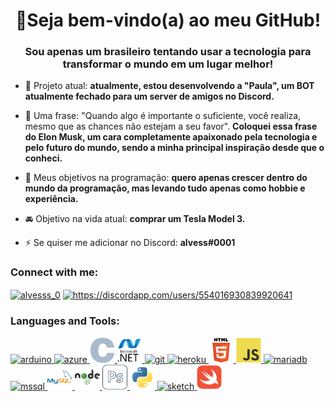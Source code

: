 <h1 align="center">👋Seja bem-vindo(a) ao meu GitHub!</h1>
<h3 align="center">Sou apenas um brasileiro tentando usar a tecnologia para transformar o mundo em um lugar melhor!</h3>

- 🔭 Projeto atual: **atualmente, estou desenvolvendo a "Paula", um BOT atualmente fechado para um server de amigos no Discord.**

- 💬 Uma frase: "Quando algo é importante o suficiente, você realiza, mesmo que as chances não estejam a seu favor". **Coloquei essa frase do Elon Musk, um cara completamente apaixonado pela tecnologia e pelo futuro do mundo, sendo a minha principal inspiração desde que o conheci.**

- 🤝 Meus objetivos na programação: **quero apenas crescer dentro do mundo da programação, mas levando tudo apenas como hobbie e experiência.**

- 🚘 Objetivo na vida atual: **comprar um Tesla Model 3.**

- ⚡ Se quiser me adicionar no Discord: **alvess#0001**

<h3 align="left">Connect with me:</h3>
<p align="left">
<a href="https://twitter.com/alvesss_0" target="blank"><img align="center" src="https://cdn.jsdelivr.net/npm/simple-icons@3.0.1/icons/twitter.svg" alt="alvesss_0" height="30" width="40" /></a>
<a href="https://discord.gg/https://discordapp.com/users/554016930839920641" target="blank"><img align="center" src="https://cdn.jsdelivr.net/npm/simple-icons@3.0.1/icons/discord.svg" alt="https://discordapp.com/users/554016930839920641" height="30" width="40" /></a>
</p>

<h3 align="left">Languages and Tools:</h3>
<p align="left"> <a href="https://www.arduino.cc/" target="_blank"> <img src="https://cdn.worldvectorlogo.com/logos/arduino-1.svg" alt="arduino" width="40" height="40"/> </a> <a href="https://azure.microsoft.com/en-in/" target="_blank"> <img src="https://www.vectorlogo.zone/logos/microsoft_azure/microsoft_azure-icon.svg" alt="azure" width="40" height="40"/> </a> <a href="https://www.cprogramming.com/" target="_blank"> <img src="https://raw.githubusercontent.com/devicons/devicon/master/icons/c/c-original.svg" alt="c" width="40" height="40"/> </a> <a href="https://dotnet.microsoft.com/" target="_blank"> <img src="https://raw.githubusercontent.com/devicons/devicon/master/icons/dot-net/dot-net-original-wordmark.svg" alt="dotnet" width="40" height="40"/> </a> <a href="https://git-scm.com/" target="_blank"> <img src="https://www.vectorlogo.zone/logos/git-scm/git-scm-icon.svg" alt="git" width="40" height="40"/> </a> <a href="https://heroku.com" target="_blank"> <img src="https://www.vectorlogo.zone/logos/heroku/heroku-icon.svg" alt="heroku" width="40" height="40"/> </a> <a href="https://www.w3.org/html/" target="_blank"> <img src="https://raw.githubusercontent.com/devicons/devicon/master/icons/html5/html5-original-wordmark.svg" alt="html5" width="40" height="40"/> </a> <a href="https://developer.mozilla.org/en-US/docs/Web/JavaScript" target="_blank"> <img src="https://raw.githubusercontent.com/devicons/devicon/master/icons/javascript/javascript-original.svg" alt="javascript" width="40" height="40"/> </a> <a href="https://mariadb.org/" target="_blank"> <img src="https://www.vectorlogo.zone/logos/mariadb/mariadb-icon.svg" alt="mariadb" width="40" height="40"/> </a> <a href="https://www.microsoft.com/en-us/sql-server" target="_blank"> <img src="https://cdn.worldvectorlogo.com/logos/microsoft-sql-server.svg" alt="mssql" width="40" height="40"/> </a> <a href="https://www.mysql.com/" target="_blank"> <img src="https://raw.githubusercontent.com/devicons/devicon/master/icons/mysql/mysql-original-wordmark.svg" alt="mysql" width="40" height="40"/> </a> <a href="https://nodejs.org" target="_blank"> <img src="https://raw.githubusercontent.com/devicons/devicon/master/icons/nodejs/nodejs-original-wordmark.svg" alt="nodejs" width="40" height="40"/> </a> <a href="https://www.photoshop.com/en" target="_blank"> <img src="https://raw.githubusercontent.com/devicons/devicon/master/icons/photoshop/photoshop-line.svg" alt="photoshop" width="40" height="40"/> </a> <a href="https://www.python.org" target="_blank"> <img src="https://raw.githubusercontent.com/devicons/devicon/master/icons/python/python-original.svg" alt="python" width="40" height="40"/> </a> <a href="https://www.sketch.com/" target="_blank"> <img src="https://www.vectorlogo.zone/logos/sketchapp/sketchapp-icon.svg" alt="sketch" width="40" height="40"/> </a> <a href="https://developer.apple.com/swift/" target="_blank"> <img src="https://raw.githubusercontent.com/devicons/devicon/master/icons/swift/swift-original.svg" alt="swift" width="40" height="40"/> </a> </p>
